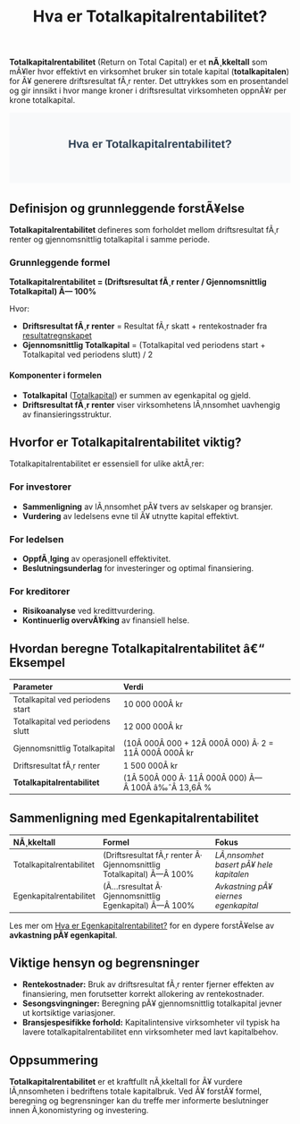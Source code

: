 ﻿---
title: "Hva er Totalkapitalrentabilitet?"
meta_title: "Hva er Totalkapitalrentabilitet?"
meta_description: '**Totalkapitalrentabilitet** (Return on Total Capital) er et **nÃ¸kkeltall** som mÃ¥ler hvor effektivt en virksomhet bruker sin totale kapital (**totalkapitalen...'
slug: hva-er-totalkapitalrentabilitet
type: blog
layout: pages/single
---

**Totalkapitalrentabilitet** (Return on Total Capital) er et **nÃ¸kkeltall** som mÃ¥ler hvor effektivt en virksomhet bruker sin totale kapital (**totalkapitalen**) for Ã¥ generere driftsresultat fÃ¸r renter. Det uttrykkes som en prosentandel og gir innsikt i hvor mange kroner i driftsresultat virksomheten oppnÃ¥r per krone totalkapital.

![Illustrasjon som viser totalkapitalrentabilitet](totalkapitalrentabilitet-image.svg)

## Definisjon og grunnleggende forstÃ¥else

**Totalkapitalrentabilitet** defineres som forholdet mellom driftsresultat fÃ¸r renter og gjennomsnittlig totalkapital i samme periode.

### Grunnleggende formel

**Totalkapitalrentabilitet = (Driftsresultat fÃ¸r renter / Gjennomsnittlig Totalkapital) Ã— 100%**

Hvor:
- **Driftsresultat fÃ¸r renter** = Resultat fÃ¸r skatt + rentekostnader fra [resultatregnskapet](/blogs/regnskap/hva-er-driftsresultat "Hva er Driftsresultat? Komplett Guide til Driftsresultat")
- **Gjennomsnittlig Totalkapital** = (Totalkapital ved periodens start + Totalkapital ved periodens slutt) / 2

#### Komponenter i formelen

- **Totalkapital** ([Totalkapital](/blogs/regnskap/totalkapital "Totalkapital â€“ Sum av egenkapital og gjeld i regnskapet")) er summen av egenkapital og gjeld.
- **Driftsresultat fÃ¸r renter** viser virksomhetens lÃ¸nnsomhet uavhengig av finansieringsstruktur.

## Hvorfor er Totalkapitalrentabilitet viktig?

Totalkapitalrentabilitet er essensiell for ulike aktÃ¸rer:

### For investorer

* **Sammenligning** av lÃ¸nnsomhet pÃ¥ tvers av selskaper og bransjer.
* **Vurdering** av ledelsens evne til Ã¥ utnytte kapital effektivt.

### For ledelsen

* **OppfÃ¸lging** av operasjonell effektivitet.
* **Beslutningsunderlag** for investeringer og optimal finansiering.

### For kreditorer

* **Risikoanalyse** ved kredittvurdering.
* **Kontinuerlig overvÃ¥king** av finansiell helse.

## Hvordan beregne Totalkapitalrentabilitet â€“ Eksempel

| **Parameter**                       | **Verdi**         |
|:-----------------------------------|:------------------|
| Totalkapital ved periodens start   | 10 000 000Â kr     |
| Totalkapital ved periodens slutt   | 12 000 000Â kr     |
| Gjennomsnittlig Totalkapital       | (10Â 000Â 000 + 12Â 000Â 000) Ã· 2 = 11Â 000Â 000Â kr |
| Driftsresultat fÃ¸r renter          | 1 500 000Â kr      |
| **Totalkapitalrentabilitet**       | (1Â 500Â 000 Ã· 11Â 000Â 000) Ã—Â 100Â â‰ˆÂ 13,6Â %  |

## Sammenligning med Egenkapitalrentabilitet

| **NÃ¸kkeltall**                    | **Formel**                                                 | **Fokus**                               |
|:----------------------------------|:-----------------------------------------------------------|:----------------------------------------|
| Totalkapitalrentabilitet          | (Driftsresultat fÃ¸r renter Ã· Gjennomsnittlig Totalkapital) Ã—Â 100% | *LÃ¸nnsomhet basert pÃ¥ hele kapitalen*   |
| Egenkapitalrentabilitet           | (Ã…rsresultat Ã· Gjennomsnittlig Egenkapital) Ã—Â 100%           | *Avkastning pÃ¥ eiernes egenkapital*     |

Les mer om [Hva er Egenkapitalrentabilitet?](/blogs/regnskap/hva-er-egenkapitalrentabilitet "Hva er Egenkapitalrentabilitet?") for en dypere forstÃ¥else av **avkastning pÃ¥ egenkapital**.

## Viktige hensyn og begrensninger

* **Rentekostnader:** Bruk av driftsresultat fÃ¸r renter fjerner effekten av finansiering, men forutsetter korrekt allokering av rentekostnader.
* **Sesongsvingninger:** Beregning pÃ¥ gjennomsnittlig totalkapital jevner ut kortsiktige variasjoner.
* **Bransjespesifikke forhold:** Kapitalintensive virksomheter vil typisk ha lavere totalkapitalrentabilitet enn virksomheter med lavt kapitalbehov.

## Oppsummering

**Totalkapitalrentabilitet** er et kraftfullt nÃ¸kkeltall for Ã¥ vurdere lÃ¸nnsomheten i bedriftens totale kapitalbruk. Ved Ã¥ forstÃ¥ formel, beregning og begrensninger kan du treffe mer informerte beslutninger innen Ã¸konomistyring og investering.
